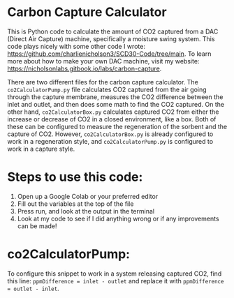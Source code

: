 # Carbon Capture Calculator
This is Python code to calculate the amount of CO2 captured from a DAC (Direct Air Capture) machine, specifically a moisture swing system. This code plays nicely with some other code I wrote: https://github.com/charlienicholson3/SCD30-Code/tree/main. To learn more about how to make your own DAC machine, visit my website: https://nicholsonlabs.gitbook.io/labs/carbon-capture.

There are two different files for the carbon capture calculator. The ```co2CalculatorPump.py``` file calculates CO2 captured from the air going through the capture membrane, measures the CO2 difference between the inlet and outlet, and then does some math to find the CO2 captured. On the other hand, ```co2CalculatorBox.py``` calculates captured CO2 from either the increase or decrease of CO2 in a closed environment, like a box. Both of these can be configured to measure the regeneration of the sorbent and the capture of CO2. However, ```co2CalculatorBox.py``` is already configured to work in a regeneration style, and ```co2CalculatorPump.py``` is configured to work in a capture style. 

# Steps to use this code:
1. Open up a Google Colab or your preferred editor
2. Fill out the variables at the top of the file
3. Press run, and look at the output in the terminal
4. Look at my code to see if I did anything wrong or if any improvements can be made!

# co2CalculatorPump:
To configure this snippet to work in a system releasing captured CO2, find this line: ```ppmDifference = inlet - outlet``` and replace it with ```ppmDifference = outlet - inlet```. 
